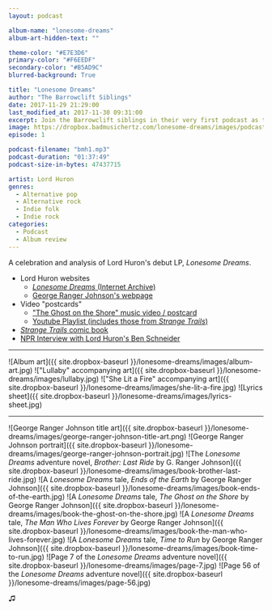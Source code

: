 ```yaml
---
layout: podcast

album-name: "lonesome-dreams"
album-art-hidden-text: ""

theme-color: "#E7E3D6"
primary-color: "#F6EEDF"
secondary-color: "#B5AD9C"
blurred-background: True

title: "Lonesome Dreams"
author: "The Barrowclift Siblings"
date: 2017-11-29 21:29:00
last_modified_at: 2017-11-30 09:31:00
excerpt: Join the Barrowclift siblings in their very first podcast as they analyze and celebrate Lord Huron's debut LP, *Lonesome Dreams*.
image: https://dropbox.badmusichertz.com/lonesome-dreams/images/podcast-art.jpg
episode: 1

podcast-filename: "bmh1.mp3"
podcast-duration: "01:37:49"
podcast-size-in-bytes: 47437715

artist: Lord Huron
genres:
  - Alternative pop
  - Alternative rock
  - Indie folk
  - Indie rock
categories:
  - Podcast
  - Album review
---
```


A celebration and analysis of Lord Huron's debut LP, *Lonesome Dreams*.

* Lord Huron websites
	- [*Lonesome Dreams* (Internet Archive)](https://web.archive.org/web/20121201170541/http://www.lordhuron.com/)
	- [George Ranger Johnson's webpage](http://www.georgerangerjohnson.com)
* Video "postcards"
	- ["The Ghost on the Shore" music video / postcard](https://www.youtube.com/watch?v=BCYmDwAckNg)
	- [Youtube Playlist (includes those from *Strange Trails*)](https://www.youtube.com/playlist?list=PL26E088D7793E1C27)
* [*Strange Trails* comic book](https://www.merchbar.com/rock-alternative/lord-huron/lord-huron-strange-trails-comic-book)
* [NPR Interview with Lord Huron's Ben Schneider](http://www.npr.org/2015/04/06/397364256/lord-huron-wants-you-to-dance-at-the-apocalypse)

-----------

![Album art]({{ site.dropbox-baseurl }}/lonesome-dreams/images/album-art.jpg)
!["Lullaby" accompanying art]({{ site.dropbox-baseurl }}/lonesome-dreams/images/lullaby.jpg)
!["She Lit a Fire" accompanying art]({{ site.dropbox-baseurl }}/lonesome-dreams/images/she-lit-a-fire.jpg)
![Lyrics sheet]({{ site.dropbox-baseurl }}/lonesome-dreams/images/lyrics-sheet.jpg)

-----------

![George Ranger Johnson title art]({{ site.dropbox-baseurl }}/lonesome-dreams/images/george-ranger-johnson-title-art.png)
![George Ranger Johnson portrait]({{ site.dropbox-baseurl }}/lonesome-dreams/images/george-ranger-johnson-portrait.jpg)
![The *Lonesome Dreams* adventure novel, *Brother: Last Ride* by G. Ranger Johnson]({{ site.dropbox-baseurl }}/lonesome-dreams/images/book-brother-last-ride.jpg)
![A *Lonesome Dreams* tale, *Ends of the Earth* by George Ranger Johnson]({{ site.dropbox-baseurl }}/lonesome-dreams/images/book-ends-of-the-earth.jpg)
![A *Lonesome Dreams* tale, *The Ghost on the Shore* by George Ranger Johnson]({{ site.dropbox-baseurl }}/lonesome-dreams/images/book-the-ghost-on-the-shore.jpg)
![A *Lonesome Dreams* tale, *The Man Who Lives Forever* by George Ranger Johnson]({{ site.dropbox-baseurl }}/lonesome-dreams/images/book-the-man-who-lives-forever.jpg)
![A *Lonesome Dreams* tale, *Time to Run* by George Ranger Johnson]({{ site.dropbox-baseurl }}/lonesome-dreams/images/book-time-to-run.jpg)
![Page 7 of the *Lonesome Dreams* adventure novel]({{ site.dropbox-baseurl }}/lonesome-dreams/images/page-7.jpg)
![Page 56 of the *Lonesome Dreams* adventure novel]({{ site.dropbox-baseurl }}/lonesome-dreams/images/page-56.jpg)

♫︎